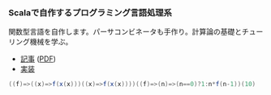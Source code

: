 ### Scalaで自作するプログラミング言語処理系

関数型言語を自作します。パーサコンビネータも手作り。計算論の基礎とチューリング機械を学ぶ。

- [記事](fava) ([PDF](fava.pdf))
- [実装](https://github.com/nextzlog/fava)

```scala
((f)=>((x)=>f(x(x)))((x)=>f(x(x))))((f)=>(n)=>(n==0)?1:n*f(n-1))(10)
```
